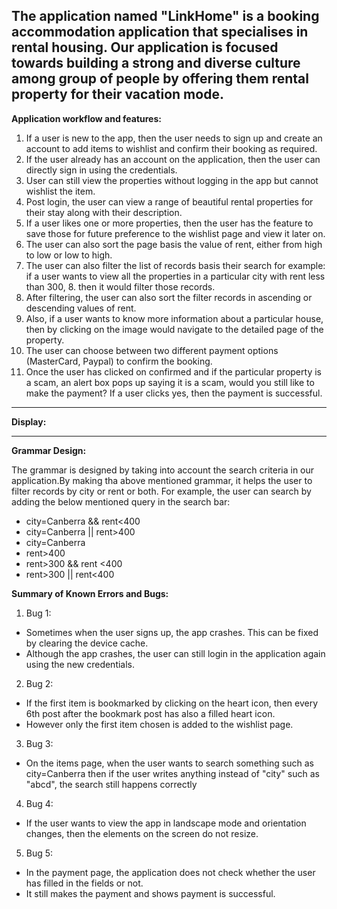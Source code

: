 **The application named "LinkHome" is a booking accommodation application that specialises in rental housing. Our application is focused towards building a strong and diverse culture among group of people by offering them rental property for their vacation mode.**
-----------------------------------------------------------------------------------------------------------------------------------------------------------------------

**Application workflow and features:**
1. If a user is new to the app, then the user needs to sign up and create an account to add items to wishlist and confirm their booking as required.
2. If the user already has an account on the application, then the user can directly sign in using the credentials.
3. User can still view the properties without logging in the app but cannot wishlist the item.
4. Post login, the user can view a range of beautiful rental properties for their stay along with their description.
5. If a user likes one or more properties, then the user has the feature to save those for future preference to the wishlist page and view it later on.
6. The user can also sort the page basis the value of rent, either from high to low or low to high.
7. The user can also filter the list of records basis their search for example: if a user wants to view all the properties in a particular city with rent less than 300, 8. then it would filter those records.
9. After filtering, the user can also sort the filter records in ascending or descending values of rent.
10. Also, if a user wants to know more information about a particular house, then by clicking on the image would navigate to the detailed page of the property.
11. The user can choose between two different payment options (MasterCard, Paypal) to confirm the booking.
12. Once the user has clicked on confirmed and if the particular property is a scam, an alert box pops up saying it is a scam, would you still like to make the payment? If a user clicks yes, then the payment is successful.
-------------------------

**Display:**





-------------------------
**Grammar Design:**

The grammar is designed by taking into account the search criteria in our application.By making tha above mentioned grammar, it helps the user to filter records by city or rent or both. For example, the user can search by adding the below mentioned query in the search bar:
- city=Canberra && rent<400
- city=Canberra || rent>400
- city=Canberra
- rent>400
- rent>300 && rent <400
- rent>300 || rent<400


**Summary of Known Errors and Bugs:**
1. Bug 1:
- Sometimes when the user signs up, the app crashes. This can be fixed by clearing the device cache.
- Although the app crashes, the user can still login in the application again using the new credentials.
2. Bug 2:
- If the first item is bookmarked by clicking on the heart icon, then every 6th post after the bookmark post has also a filled heart icon.
- However only the first item chosen is added to the wishlist page.

3. Bug 3:
- On the items page, when the user wants to search something such as city=Canberra then if the user writes anything instead of "city" such as "abcd", the search still happens correctly

4. Bug 4:
- If the user wants to view the app in landscape mode and orientation changes, then the elements on the screen do not resize.

5. Bug 5:
- In the payment page, the application does not check whether the user has filled in the fields or not.
- It still makes the payment and shows payment is successful.
